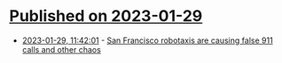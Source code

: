 # [Published on 2023-01-29](index.md)

* [2023-01-29, 11:42:01](https://news.ycombinator.com/item?id=34567186) - [San Francisco robotaxis are causing false 911 calls and other chaos](https://www.techspot.com/news/97418-san-francisco-robotaxis-causing-false-911-calls-other.html)
